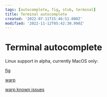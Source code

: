 ```yaml
---
tags: [autocomplete, fig, stub, terminal]
title: Terminal autocomplete
created: '2022-07-11T15:46:51.000Z'
modified: '2022-11-12T05:42:30.990Z'
---
```


# Terminal autocomplete

Linux support in alpha, currently MacOS only:

[fig](https://github.com/withfig/autocomplete)

[warp](https://app.warp.dev/get_warp) 

[warp known issues](https://docs.warp.dev/help/known-issues)

